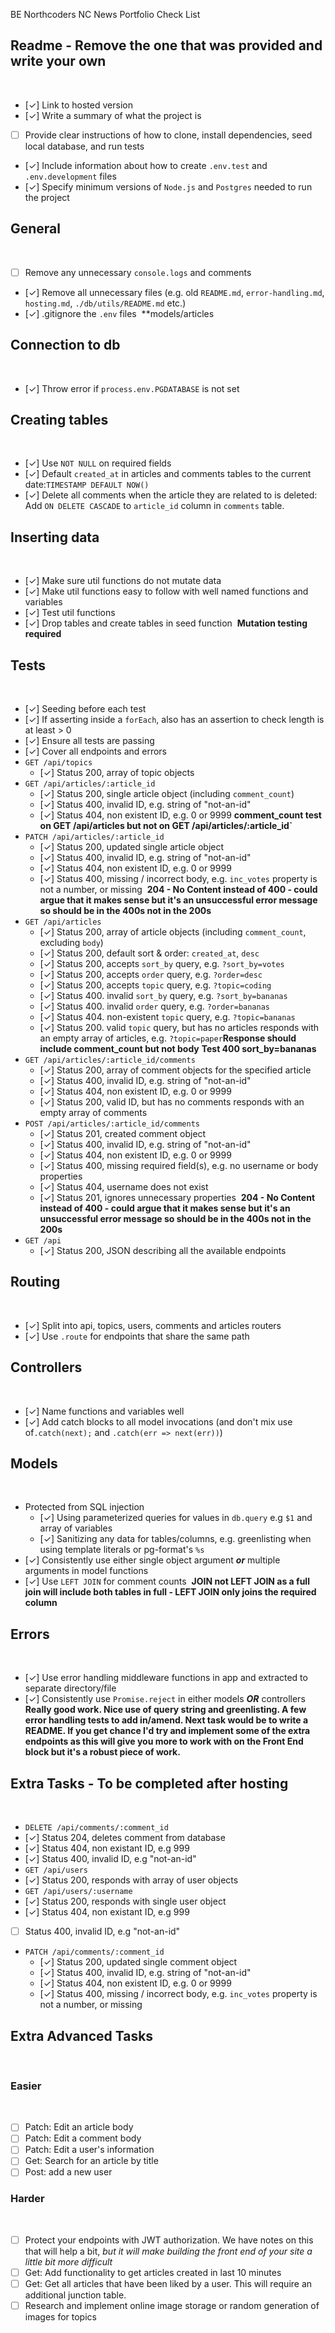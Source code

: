  BE Northcoders NC News Portfolio Check List
​
## Readme - Remove the one that was provided and write your own
​
- [✓] Link to hosted version
- [✓] Write a summary of what the project is
- [ ] Provide clear instructions of how to clone, install dependencies, seed local database, and run tests
- [✓] Include information about how to create `.env.test` and `.env.development` files
- [✓] Specify minimum versions of `Node.js` and `Postgres` needed to run the project
​
## General
​
- [ ] Remove any unnecessary `console.logs` and comments
- [✓] Remove all unnecessary files (e.g. old `README.md`, `error-handling.md`, `hosting.md`, `./db/utils/README.md` etc.)
- [✓] .gitignore the `.env` files
​
\*\*models/articles
​
## Connection to db
​
- [✓] Throw error if `process.env.PGDATABASE` is not set
​
## Creating tables
​
- [✓] Use `NOT NULL` on required fields
- [✓] Default `created_at` in articles and comments tables to the current date:`TIMESTAMP DEFAULT NOW()`
- [✓] Delete all comments when the article they are related to is deleted: Add `ON DELETE CASCADE` to `article_id` column in `comments` table.
​
## Inserting data
​
- [✓] Make sure util functions do not mutate data
- [✓] Make util functions easy to follow with well named functions and variables
- [✓] Test util functions
- [✓] Drop tables and create tables in seed function
​
**Mutation testing required**
​
## Tests
​
- [✓] Seeding before each test
- [✓] If asserting inside a `forEach`, also has an assertion to check length is at least > 0
- [✓] Ensure all tests are passing
- [✓] Cover all endpoints and errors
​
- `GET /api/topics`
​
  - [✓] Status 200, array of topic objects
​
- `GET /api/articles/:article_id`
​
  - [✓] Status 200, single article object (including `comment_count`)
  - [✓] Status 400, invalid ID, e.g. string of "not-an-id"
  - [✓] Status 404, non existent ID, e.g. 0 or 9999
​
**comment_count test on GET /api/articles but not on GET /api/articles/:article_id`**
​
- `PATCH /api/articles/:article_id`
​
  - [✓] Status 200, updated single article object
  - [✓] Status 400, invalid ID, e.g. string of "not-an-id"
  - [✓] Status 404, non existent ID, e.g. 0 or 9999
  - [✓] Status 400, missing / incorrect body, e.g. `inc_votes` property is not a number, or missing
​
**204 - No Content instead of 400 - could argue that it makes sense but it's an unsuccessful error message so should be in the 400s not in the 200s**
​
- `GET /api/articles`
​
  - [✓] Status 200, array of article objects (including `comment_count`, excluding `body`)
  - [✓] Status 200, default sort & order: `created_at`, `desc`
  - [✓] Status 200, accepts `sort_by` query, e.g. `?sort_by=votes`
  - [✓] Status 200, accepts `order` query, e.g. `?order=desc`
  - [✓] Status 200, accepts `topic` query, e.g. `?topic=coding`
  - [✓] Status 400. invalid `sort_by` query, e.g. `?sort_by=bananas`
  - [✓] Status 400. invalid `order` query, e.g. `?order=bananas`
  - [✓] Status 404. non-existent `topic` query, e.g. `?topic=bananas`
  - [✓] Status 200. valid `topic` query, but has no articles responds with an empty array of articles, e.g. `?topic=paper`
​
**Response should include comment_count but not body**
**Test 400 sort_by=bananas**
​
- `GET /api/articles/:article_id/comments`
​
  - [✓] Status 200, array of comment objects for the specified article
  - [✓] Status 400, invalid ID, e.g. string of "not-an-id"
  - [✓] Status 404, non existent ID, e.g. 0 or 9999
  - [✓] Status 200, valid ID, but has no comments responds with an empty array of comments
​
- `POST /api/articles/:article_id/comments`
​
  - [✓] Status 201, created comment object
  - [✓] Status 400, invalid ID, e.g. string of "not-an-id"
  - [✓] Status 404, non existent ID, e.g. 0 or 9999
  - [✓] Status 400, missing required field(s), e.g. no username or body properties
  - [✓] Status 404, username does not exist
  - [✓] Status 201, ignores unnecessary properties
​
**204 - No Content instead of 400 - could argue that it makes sense but it's an unsuccessful error message so should be in the 400s not in the 200s**
​
- `GET /api`
​
  - [✓] Status 200, JSON describing all the available endpoints
​
## Routing
​
- [✓] Split into api, topics, users, comments and articles routers
- [✓] Use `.route` for endpoints that share the same path
​
## Controllers
​
- [✓] Name functions and variables well
- [✓] Add catch blocks to all model invocations (and don't mix use of`.catch(next);` and `.catch(err => next(err))`)
​
## Models
​
- Protected from SQL injection
  - [✓] Using parameterized queries for values in `db.query` e.g `$1` and array of variables
  - [✓] Sanitizing any data for tables/columns, e.g. greenlisting when using template literals or pg-format's `%s`
- [✓] Consistently use either single object argument _**or**_ multiple arguments in model functions
- [✓] Use `LEFT JOIN` for comment counts
​
**JOIN not LEFT JOIN as a full join will include both tables in full - LEFT JOIN only joins the required column**
​
## Errors
​
- [✓] Use error handling middleware functions in app and extracted to separate directory/file
- [✓] Consistently use `Promise.reject` in either models _**OR**_ controllers
​
**Really good work. Nice use of query string and greenlisting. A few error handling tests to add in/amend. Next task would be to write a README. If you get chance I'd try and implement some of the extra endpoints as this will give you more to work with on the Front End block but it's a robust piece of work.**
​
## Extra Tasks - To be completed after hosting
​
- `DELETE /api/comments/:comment_id`
​
- [✓] Status 204, deletes comment from database
- [✓] Status 404, non existant ID, e.g 999
- [✓] Status 400, invalid ID, e.g "not-an-id"
​
- `GET /api/users`
​
- [✓] Status 200, responds with array of user objects
​
- `GET /api/users/:username`
​
- [✓] Status 200, responds with single user object
- [✓] Status 404, non existant ID, e.g 999
- [ ] Status 400, invalid ID, e.g "not-an-id"
​
- `PATCH /api/comments/:comment_id`
​
  - [✓] Status 200, updated single comment object
  - [✓] Status 400, invalid ID, e.g. string of "not-an-id"
  - [✓] Status 404, non existent ID, e.g. 0 or 9999
  - [✓] Status 400, missing / incorrect body, e.g. `inc_votes` property is not a number, or missing
​
## Extra Advanced Tasks
​
### Easier
​
- [ ] Patch: Edit an article body
- [ ] Patch: Edit a comment body
- [ ] Patch: Edit a user's information
- [ ] Get: Search for an article by title
- [ ] Post: add a new user
​
### Harder
​
- [ ] Protect your endpoints with JWT authorization. We have notes on this that will help a bit, _but it will make building the front end of your site a little bit more difficult_
- [ ] Get: Add functionality to get articles created in last 10 minutes
- [ ] Get: Get all articles that have been liked by a user. This will require an additional junction table.
- [ ] Research and implement online image storage or random generation of images for topics
